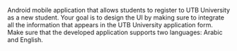 Android mobile application that allows students to register to UTB University as a new student. Your goal is to design the UI by making sure to integrate all the information that appears in the UTB University application form. Make sure that the developed application supports two languages: Arabic and English.

